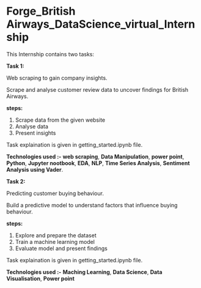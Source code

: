# Forge_British Airways_DataScience_virtual_Internship
This Internship contains two tasks:

**Task 1:**

Web scraping to gain company insights.

Scrape and analyse customer review data to uncover findings for British Airways.

**steps:**
1) Scrape data from the given website
2) Analyse data
3) Present insights
   
Task explaination is given in getting_started.ipynb file.

**Technologies used :-** **web scraping**, **Data Manipulation**, **power point**, **Python**, **Jupyter nootbook**, **EDA**, **NLP**, **Time Series Analysis**, **Sentiment Analysis using Vader**.

**Task 2:**

Predicting customer buying behaviour.

Build a predictive model to understand factors that influence buying behaviour.

**steps:**
1) Explore and prepare the dataset
2) Train a machine learning model
3) Evaluate model and present findings

Task explaination is given in getting_started.ipynb file.

**Technologies used :-** **Maching Learning**, **Data Science**, **Data Visualisation**, **Power point**


